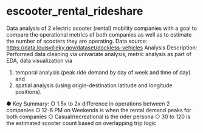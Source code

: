 # escooter_rental_rideshare
Data analysis of 2 electric scooter (rental) mobility companies with a goal to compare the operational metrics of both companies as well as to estimate the number of scooters they are operating. 
Data source: https://data.louisvilleky.gov/dataset/dockless-vehicles
Analysis Description: Performed data cleaning via univariate analysis, metric analysis as part of EDA, data visualization via 
1) temporal analysis (peak ride demand by day of week and time of day) and 
2) spatial analysis (using origin-destination latitude and longitude positions).

● Key Summary:
○ 1.5x to 2x difference in operations between 2 companies
○ 12-6 PM on Weekends is when the rental demand peaks for both companies
○ Casual/recreational is the rider persona
○ 30 to 120 is the estimated scooter count based on overlapping trip logic
